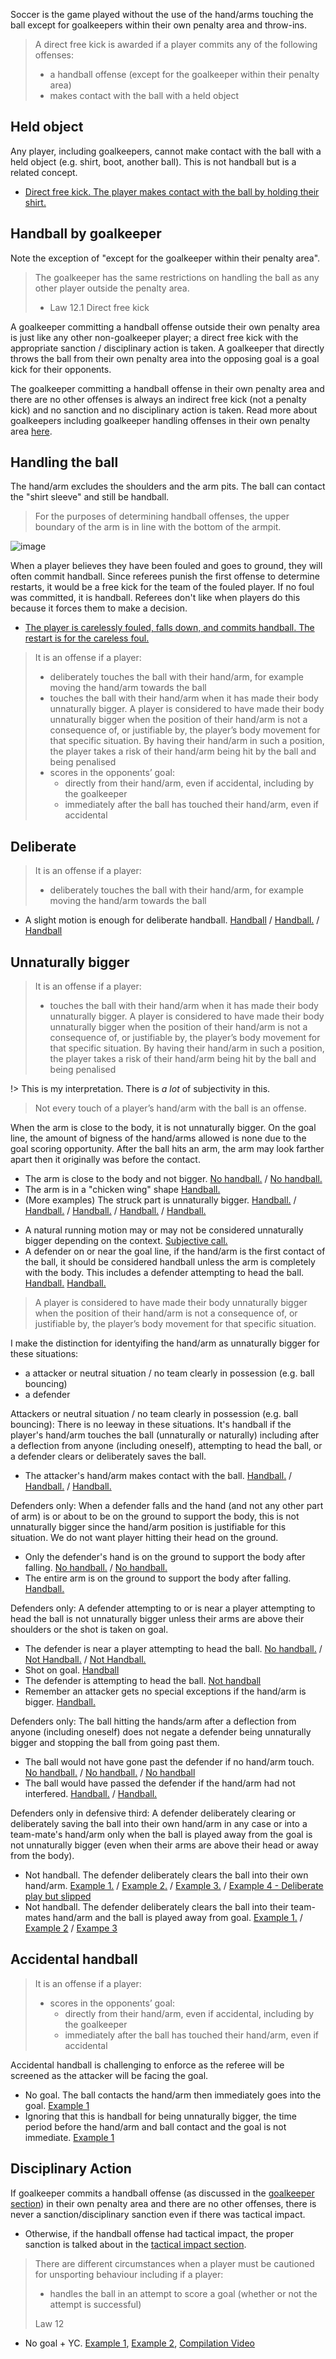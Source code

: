 Soccer is the game played without the use of the hand/arms touching the ball except for goalkeepers within their own penalty area and throw-ins.

> A direct free kick is awarded if a player commits any of the following offenses:
> - a handball offense (except for the goalkeeper within their penalty area)
> - makes contact with the ball with a held object

## Held object

Any player, including goalkeepers, cannot make contact with the ball with a held object (e.g. shirt, boot, another ball). This is not handball but is a related concept.

- [Direct free kick. The player makes contact with the ball by holding their shirt.](https://www.youtube.com/watch?v=G-ZG7VAAvkU)

## Handball by goalkeeper

Note the exception of "except for the goalkeeper within their penalty area".

> The goalkeeper has the same restrictions on handling the ball as any other player outside the penalty area.
> 
> - Law 12.1 Direct free kick

A goalkeeper committing a handball offense outside their own penalty area is just like any other non-goalkeeper player; a direct free kick with the appropriate sanction / disciplinary action is taken. A goalkeeper that directly throws the ball from their own penalty area into the opposing goal is a goal kick for their opponents.

The goalkeeper committing a handball offense in their own penalty area and there are no other offenses is always an indirect free kick (not a penalty kick) and no sanction and no disciplinary action is taken. Read more about goalkeepers including goalkeeper handling offenses in their own penalty area [here](/goalkeeper).

## Handling the ball

The hand/arm excludes the shoulders and the arm pits. The ball can contact the "shirt sleeve" and still be handball.

> For the purposes of determining handball offenses, the upper boundary of the arm is in line with the bottom of the armpit. 

![image](https://www.datocms-assets.com/43623/1653641422-illustration-book-handball-chosen_en.png?auto=format&q=90&w=1920&fit=max)

When a player believes they have been fouled and goes to ground, they will often commit handball. Since referees punish the first offense to determine restarts, it would be a free kick for the team of the fouled player. If no foul was committed, it is handball. Referees don't like when players do this because it forces them to make a decision.

- [The player is carelessly fouled, falls down, and commits handball. The restart is for the careless foul.](https://youtu.be/xqQqe-LwWXc?t=951)

> It is an offense if a player:
> - deliberately touches the ball with their hand/arm, for example moving the hand/arm towards the ball
> - touches the ball with their hand/arm when it has made their body unnaturally bigger. A player is considered to have made their body unnaturally bigger when the position of their hand/arm is not a consequence of, or justifiable by, the player’s body movement for that specific situation. By having their hand/arm in such a position, the player takes a risk of their hand/arm being hit by the ball and being penalised
> - scores in the opponents’ goal:
>   - directly from their hand/arm, even if accidental, including by the goalkeeper
>   - immediately after the ball has touched their hand/arm, even if accidental

## Deliberate

> It is an offense if a player:
> - deliberately touches the ball with their hand/arm, for example moving the hand/arm towards the ball

- A slight motion is enough for deliberate handball. [Handball](https://youtu.be/fM_WkMvOogQ?t=29) / [Handball.](https://youtu.be/X1idfsRcy_w?feature=shared&t=205) / [Handball](https://www.youtube.com/watch?v=fLUxMRYJAso&ab_channel=SeanNicko)


## Unnaturally bigger

> It is an offense if a player:
> - touches the ball with their hand/arm when it has made their body unnaturally bigger. A player is considered to have made their body unnaturally bigger when the position of their hand/arm is not a consequence of, or justifiable by, the player’s body movement for that specific situation. By having their hand/arm in such a position, the player takes a risk of their hand/arm being hit by the ball and being penalised

!> This is my interpretation. There is *a lot* of subjectivity in this.

> Not every touch of a player’s hand/arm with the ball is an offense.

When the arm is close to the body, it is not unnaturally bigger. On the goal line, the amount of bigness of the hand/arms allowed is none due to the goal scoring opportunity. After the ball hits an arm, the arm may look farther apart then it originally was before the contact.
- The arm is close to the body and not bigger. [No handball.](https://www.youtube.com/watch?v=J2NYg4tmQa4) / [No handball.](https://www.youtube.com/watch?v=e9kbNnQWyXU)
- The arm is in a "chicken wing" shape [Handball.](https://youtu.be/nSQmRSoMvtw?feature=shared&t=293)
- (More examples) The struck part is unnaturally bigger. [Handball.](https://youtu.be/vl1DSIjXPnQ?t=180) / [Handball.](https://youtu.be/rN9I23szfx4?feature=shared&t=382) / [Handball.](https://youtu.be/Y0eWXnECHiw?feature=shared&t=165) / [Handball.](https://youtu.be/UbmKlHk2pgE?feature=shared&t=217) / [Handball.](https://youtu.be/6ipRs3c5WiU?feature=shared&t=151)
<!-- Premier says the above (Leicester City v. Wolves 11/8/2020) is not a handball https://youtu.be/6ipRs3c5WiU?feature=shared&t=151 https://www.premierleague.com/news/2204759 in 1:15 of the video - I totally disagree.  -->
- A natural running motion may or may not be considered unnaturally bigger depending on the context. [Subjective call.](https://youtu.be/SVhpgEAndsw?feature=shared&t=43)
- A defender on or near the goal line, if the hand/arm is the first contact of the ball, it should be considered handball unless the arm is completely with the body. This includes a defender attempting to head the ball.  [Handball.](https://youtu.be/oqCT_nKp4Xo?feature=shared&t=6m45s) [Handball.](https://youtu.be/bg3psAYfOv8?feature=shared)

> A player is considered to have made their body unnaturally bigger when the position of their hand/arm is not a consequence of, or justifiable by, the player’s body movement for that specific situation.

I make the distinction for identyifing the hand/arm as unnaturally bigger for these situations:
- a attacker or neutral situation / no team clearly in possession (e.g. ball bouncing)
- a defender

Attackers or neutral situation / no team clearly in possession (e.g. ball bouncing): There is no leeway in these situations. It's handball if the player's hand/arm touches the ball (unnaturally or naturally) including after a deflection from anyone (including oneself), attempting to head the ball, or a defender clears or deliberately saves the ball. 
- The attacker's hand/arm makes contact with the ball. [Handball.](https://youtu.be/w5QBxc2Hq0o?feature=shared&t=4271) / [Handball.](https://youtu.be/pDhRUUha6B0?feature=shared&t=53) / [Handball.](https://youtu.be/GMQQqGXx8mg?feature=shared&t=54)

Defenders only: When a defender falls and the hand (and not any other part of arm) is or about to be on the ground to support the body, this is not unnaturally bigger since the hand/arm position is justifiable for this situation. We do not want player hitting their head on the ground.
- Only the defender's hand is on the ground to support the body after falling. [No handball.](https://www.youtube.com/watch?v=TtMFMXjQCzg) / [No handball.](https://youtu.be/vX6ew_5DKug?feature=shared&t=173)
- The entire arm is on the ground to support the body after falling. [Handball.](https://youtu.be/DRCGQXnPBj0?feature=shared&t=227)

Defenders only: A defender attempting to or is near a player attempting to head the ball is not unnaturally bigger unless their arms are above their shoulders or the shot is taken on goal.
- The defender is near a player attempting to head the ball. [No handball.](https://youtu.be/X_fcQ2-OTPE?feature=shared&t=3) / [Not Handball.](https://youtu.be/RpETARCm7_U?feature=shared&t=70) / [Not Handball.](https://www.youtube.com/watch?v=E4a3ibwKnoM)
- Shot on goal. [Handball](https://youtu.be/OfekZUATrwY?feature=shared&t=65)
- The defender is attempting to head the ball. [Not handball](https://youtu.be/vmis513lhSY?feature=shared&t=230)
- Remember an attacker gets no special exceptions if the hand/arm is bigger. [Handball.](https://youtu.be/06lqnmddvKQ?feature=shared&t=840)

Defenders only: The ball hitting the hands/arm after a deflection from anyone (including oneself) does not negate a defender being unnaturally bigger and stopping the ball from going past them. 
- The ball would not have gone past the defender if no hand/arm touch. [No handball.](https://youtu.be/SVhpgEAndsw?feature=shared&t=68) / [No handball.](https://youtu.be/cZWIH6cdTPo?feature=shared&t=346) / [No handball](https://youtu.be/pmcs39I2j1k?feature=shared&t=663)
- The ball would have passed the defender if the hand/arm had not interfered. [Handball.](https://youtu.be/rN9I23szfx4?feature=shared&t=421) / [Handball.](https://www.youtube.com/shorts/_6hqiU4lqPM)


Defenders only in defensive third: A defender deliberately clearing or deliberately saving the ball into their own hand/arm in any case or into a team-mate's hand/arm only when the ball is played away from the goal is not unnaturally bigger (even when their arms are above their head or away from the body). 
- Not handball. The defender deliberately clears the ball into their own hand/arm. [Example 1.](https://youtu.be/_R9lyEyU5mo?feature=shared&t=460) / [Example 2.](https://www.tiktok.com/@refsneedlovetoo/video/7261667124119309614) / [Example 3.](https://youtu.be/pDhRUUha6B0?feature=shared&t=153) / [Example 4 - Deliberate play but slipped](https://youtu.be/pDhRUUha6B0?feature=shared&t=167)
- Not handball. The defender deliberately clears the ball into their team-mates hand/arm and the ball is played away from goal. [Example 1.](https://youtu.be/rN9I23szfx4?feature=shared&t=454) / [Example 2](https://youtu.be/h_M-c9ZeJ8g?feature=shared&t=68) / [Exampe 3](https://youtu.be/NYLM7umIYDE?feature=shared&t=530)

## Accidental handball

> It is an offense if a player:
> - scores in the opponents’ goal:
>   - directly from their hand/arm, even if accidental, including by the goalkeeper
>   - immediately after the ball has touched their hand/arm, even if accidental

Accidental handball is challenging to enforce as the referee will be screened as the attacker will be facing the goal.

- No goal. The ball contacts the hand/arm then immediately goes into the goal. [Example 1](https://youtu.be/_MQpnvxeE9g?t=352)
- Ignoring that this is handball for being unnaturally bigger, the time period before the hand/arm and ball contact and the goal is not immediate. [Example 1](https://youtu.be/WicGa2_Fw5Q?t=285)


## Disciplinary Action

If goalkeeper commits a handball offense (as discussed in the [goalkeeper section](/goalkeeper)) in their own penalty area and there are no other offenses, there is never a sanction/disciplinary sanction even if there was tactical impact. 
- Otherwise, if the handball offense had tactical impact, the proper sanction is talked about in the [tactical impact section](/tactical-impact).

> There are different circumstances when a player must be cautioned for unsporting behaviour including if a player:
> - handles the ball in an attempt to score a goal (whether or not the attempt is successful)
> 
> Law 12

- No goal + YC. [Example 1](https://youtu.be/fM_WkMvOogQ?t=29), [Example 2](https://www.youtube.com/watch?v=v383WX_Jaxw), [Compilation Video](https://www.youtube.com/watch?v=dapthEt3_PA&ab_channel=FootballGoals)
